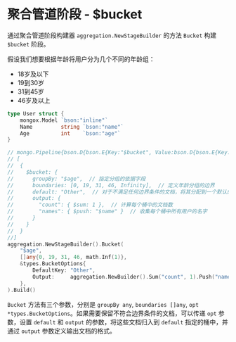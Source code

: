 # 聚合管道阶段 - $bucket
通过聚合管道阶段构建器 `aggregation.NewStageBuilder` 的方法 `Bucket` 构建 `$bucket` 阶段。

假设我们想要根据年龄将用户分为几个不同的年龄组：
- 18岁及以下
- 19到30岁
- 31到45岁
- 46岁及以上

```go
type User struct {
	mongox.Model `bson:"inline"`
	Name         string `bson:"name"`
	Age          int    `bson:"age"`
}

// mongo.Pipeline{bson.D{bson.E{Key:"$bucket", Value:bson.D{bson.E{Key:"groupBy", Value:"$age"}, bson.E{Key:"boundaries", Value:[]interface {}{0, 19, 31, 46, +Inf}}, bson.E{Key:"default", Value:"Other"}, bson.E{Key:"output", Value:bson.D{bson.E{Key:"count", Value:bson.D{bson.E{Key:"$sum", Value:1}}}, bson.E{Key:"names", Value:bson.D{bson.E{Key:"$push", Value:"$name"}}}}}}}}}
// [
//  {
//    $bucket: {
//      groupBy: "$age",  // 指定分组的依据字段
//      boundaries: [0, 19, 31, 46, Infinity],  // 定义年龄分组的边界
//      default: "Other",  // 对于不满足任何边界条件的文档，将其分配到一个默认的桶
//      output: {
//        "count": { $sum: 1 },  // 计算每个桶中的文档数
//        "names": { $push: "$name" }  // 收集每个桶中所有用户的名字
//      }
//    }
//  }
//]
aggregation.NewStageBuilder().Bucket(
    "$age",
    []any{0, 19, 31, 46, math.Inf(1)},
    &types.BucketOptions{
        DefaultKey: "Other",
        Output:     aggregation.NewBuilder().Sum("count", 1).Push("names", "$name").Build(),
    },
).Build()
```

`Bucket` 方法有三个参数，分别是 `groupBy any`, `boundaries []any`, `opt *types.BucketOptions`。如果需要保留不符合边界条件的文档，可以传递 `opt` 参数，设置 `default` 和 `output` 的参数，将这些文档归入到 `default` 指定的桶中，并通过 `output` 参数定义输出文档的格式。
